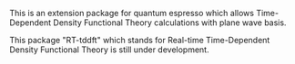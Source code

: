 This is an extension package for quantum espresso which allows
Time-Dependent Density Functional Theory calculations with plane
wave basis.

This package "RT-tddft" which stands for Real-time Time-Dependent
Density Functional Theory is still under development.
